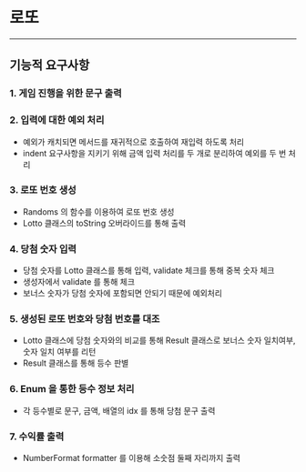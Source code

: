 #  로또

---

## 기능적 요구사항

### 1. 게임 진행을 위한 문구 출력

### 2. 입력에 대한 예외 처리

- 예외가 캐치되면 메서드를 재귀적으로 호출하여 재입력 하도록 처리
- indent 요구사항을 지키기 위해 금액 입력 처리를 두 개로 분리하여 예외를 두 번 처리

### 3. 로또 번호 생성

- Randoms 의 함수를 이용하여 로또 번호 생성
- Lotto 클래스의 toString 오버라이드를 통해 출력

### 4. 당첨 숫자 입력

- 당첨 숫자를 Lotto 클래스를 통해 입력, validate 체크를 통해 중복 숫자 체크
- 생성자에서 validate 를 통해 체크
- 보너스 숫자가 당첨 숫자에 포함되면 안되기 때문에 예외처리

### 5. 생성된 로또 번호와 당첨 번호를 대조

- Lotto 클래스에 당첨 숫자와의 비교를 통해 Result 클래스로 보너스 숫자 일치여부, 숫자 일치 여부를 리턴
- Result 클래스를 통해 등수 판별

### 6. Enum 을 통한 등수 정보 처리

- 각 등수별로 문구, 금액, 배열의 idx 를 통해 당첨 문구 출력

### 7. 수익률 출력

- NumberFormat formatter 를 이용해 소숫점 둘째 자리까지 출력